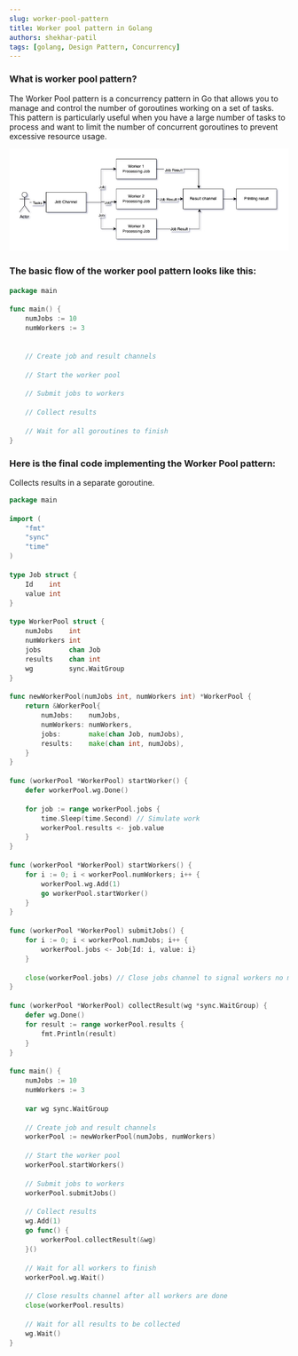 ```yaml
---
slug: worker-pool-pattern
title: Worker pool pattern in Golang
authors: shekhar-patil
tags: [golang, Design Pattern, Concurrency]
---
```


### What is worker pool pattern?

The Worker Pool pattern is a concurrency pattern in Go that allows you to manage and control the number of goroutines working on a set of tasks. This pattern is particularly useful when you have a large number of tasks to process and want to limit the number of concurrent goroutines to prevent excessive resource usage.

![Worker pool pattern](./worker-pool-pattern.jpg)

<!--truncate-->

### The basic flow of the worker pool pattern looks like this:

```go
package main

func main() {
	numJobs := 10
	numWorkers := 3


	// Create job and result channels
	
	// Start the worker pool

	// Submit jobs to workers

	// Collect results

	// Wait for all goroutines to finish
}
```

### Here is the final code implementing the Worker Pool pattern:

Collects results in a separate goroutine. 

```go 
package main

import (
	"fmt"
	"sync"
	"time"
)

type Job struct {
	Id    int
	value int
}

type WorkerPool struct {
	numJobs    int
	numWorkers int
	jobs       chan Job
	results    chan int
	wg         sync.WaitGroup
}

func newWorkerPool(numJobs int, numWorkers int) *WorkerPool {
	return &WorkerPool{
		numJobs:    numJobs,
		numWorkers: numWorkers,
		jobs:       make(chan Job, numJobs),
		results:    make(chan int, numJobs),
	}
}

func (workerPool *WorkerPool) startWorker() {
	defer workerPool.wg.Done()

	for job := range workerPool.jobs {
		time.Sleep(time.Second) // Simulate work
		workerPool.results <- job.value
	}
}

func (workerPool *WorkerPool) startWorkers() {
	for i := 0; i < workerPool.numWorkers; i++ {
		workerPool.wg.Add(1)
		go workerPool.startWorker()
	}
}

func (workerPool *WorkerPool) submitJobs() {
	for i := 0; i < workerPool.numJobs; i++ {
		workerPool.jobs <- Job{Id: i, value: i}
	}

	close(workerPool.jobs) // Close jobs channel to signal workers no more jobs
}

func (workerPool *WorkerPool) collectResult(wg *sync.WaitGroup) {
	defer wg.Done()
	for result := range workerPool.results {
		fmt.Println(result)
	}
}

func main() {
	numJobs := 10
	numWorkers := 3

	var wg sync.WaitGroup

	// Create job and result channels
	workerPool := newWorkerPool(numJobs, numWorkers)

	// Start the worker pool
	workerPool.startWorkers()

	// Submit jobs to workers
	workerPool.submitJobs()

	// Collect results
	wg.Add(1)
	go func() {
		workerPool.collectResult(&wg)
	}()

	// Wait for all workers to finish
	workerPool.wg.Wait()

	// Close results channel after all workers are done
	close(workerPool.results)

	// Wait for all results to be collected
	wg.Wait()
}

```